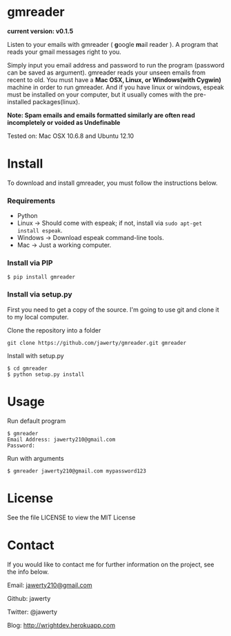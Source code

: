 # gmreader
**current version: v0.1.5**

Listen to your emails with gmreader ( **g**oogle **m**ail reader ). A program that reads your gmail messages right to you.

Simply input you email address and password to run the program (password can be saved as argument). gmreader reads your unseen emails from recent to old. You must have a **Mac OSX, Linux, or Windows(with Cygwin)** machine in order to run gmreader. And if you have linux or windows, espeak must be installed on your computer, but it usually comes with the pre-installed packages(linux).

**Note: Spam emails and emails formatted similarly are often read incompletely or voided as Undefinable**

Tested on: Mac OSX 10.6.8 and Ubuntu 12.10

# Install
To download and install gmreader, you must follow the instructions below.

### Requirements
- Python
- Linux -> Should come with espeak; if not, install via `sudo apt-get install espeak`.
- Windows -> Download espeak command-line tools.
- Mac -> Just a working computer.

### Install via PIP
```
$ pip install gmreader
```

### Install via setup.py
First you need to get a copy of the source. I'm going to use git and clone it to my local computer. 

Clone the repository into a folder
```
git clone https://github.com/jawerty/gmreader.git gmreader
```

Install with setup.py
```
$ cd gmreader
$ python setup.py install
```

# Usage
Run default program
```
$ gmreader
Email Address: jawerty210@gmail.com
Password: 
```

Run with arguments
```
$ gmreader jawerty210@gmail.com mypassword123
```

# License
See the file LICENSE to view the MIT License

# Contact
If you would like to contact me for further information on the project, see the info below.

Email: jawerty210@gmail.com

Github: jawerty

Twitter: @jawerty

Blog: <http://wrightdev.herokuapp.com>
